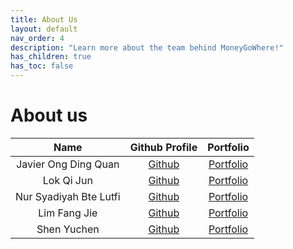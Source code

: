 ```yaml
---
title: About Us
layout: default
nav_order: 4
description: "Learn more about the team behind MoneyGoWhere!"
has_children: true
has_toc: false
---
```

# About us

|          Name          |             Github Profile              |            Portfolio            |
|:----------------------:|:---------------------------------------:|:-------------------------------:|
|  Javier Ong Ding Quan  |   [Github](https://github.com/jeyvia)   |   [Portfolio](team/jeyvia.md)   |
|       Lok Qi Jun       |  [Github](https://github.com/LokQiJun)  |  [Portfolio](team/lokqijun.md)  |
| Nur Syadiyah Bte Lutfi | [Github](https://github.com/penguin-s)  | [Portfolio](team/penguin-s.md)  |
|      Lim Fang Jie      |   [Github](https://github.com/xzynos)   |   [Portfolio](team/xzynos.md)   |
|      Shen Yuchen       | [Github](https://github.com/yuu-chennn) | [Portfolio](team/yuu-chennn.md) |
